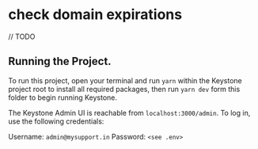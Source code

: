 # check domain expirations

// TODO

## Running the Project.

To run this project, open your terminal and run `yarn` within the Keystone project root to install all required packages, then run `yarn dev` form this folder to begin running Keystone.

The Keystone Admin UI is reachable from `localhost:3000/admin`. To log in, use the following credentials:

Username: `admin@mysupport.in`
Password: `<see .env>`
